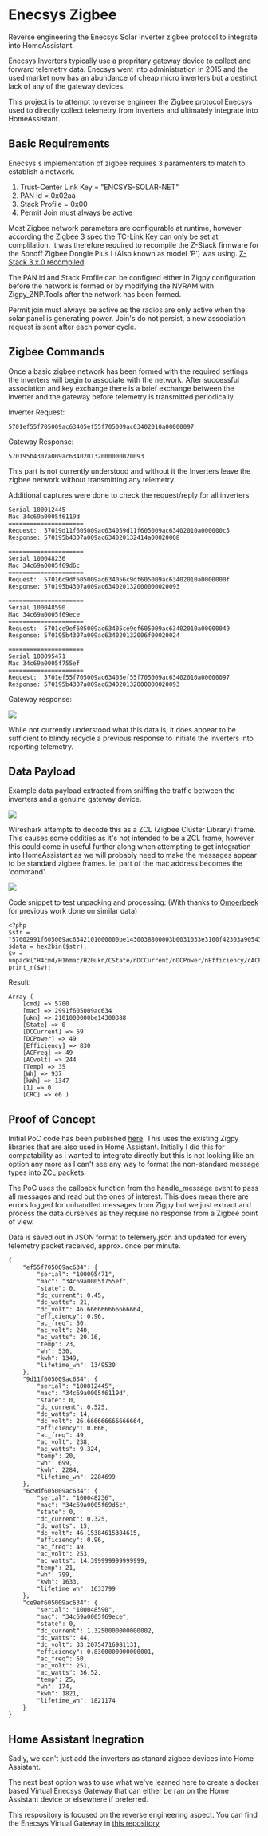 # Enecsys Zigbee
Reverse engineering the Enecsys Solar Inverter zigbee protocol to integrate into HomeAssistant.

Enecsys Inverters typically use a propritary gateway device to collect and forward telemetry data. Enecsys went into administration in 2015 and the used market now has an abundance of cheap micro inverters but a destinct lack of any of the gateway devices.

This project is to attempt to reverse engineer the Zigbee protocol Enecsys used to directly collect telemetry from inverters and ultimately integrate into HomeAssistant.


## Basic Requirements
Enecsys's implementation of zigbee requires 3 paramenters to match to establish a network.

1. Trust-Center Link Key = "ENCSYS-SOLAR-NET"
2. PAN id = 0x02aa
3. Stack Profile = 0x00
4. Permit Join must always be active

Most Zigbee network parameters are configurable at runtime, however according the Zigbee 3 spec the TC-Link Key can only be set at complilation. It was therefore required to recompile the Z-Stack firmware for the Sonoff Zigbee Dongle Plus I (Also known as model 'P') was using. [Z-Stack 3.x.0 recompiled](firmware/znp_CC1352P_2_LAUNCHXL_tirtos_ccs.hex)

The PAN id and Stack Profile can be configred either in Zigpy configuration before the network is formed or by modifying the NVRAM with Zigpy_ZNP.Tools after the network has been formed.

Permit join must always be active as the radios are only active when the solar panel is generating power. Join's do not persist, a new association request is sent after each power cycle.

## Zigbee Commands

Once a basic zigbee network has been formed with the required settings the inverters will begin to associate with the network. After successful association and key exchange there is a brief exchange between the inverter and the gateway before telemetry is transmitted periodically.

Inverter Request:

```5701ef55f705009ac63405ef55f705009ac63402010a00000097```

Gateway Response:

```570195b4307a009ac634020132000000020093```

This part is not currently understood and without it the Inverters leave the zigbee network without transmitting any telemetry.

Additional captures were done to check the request/reply for all inverters:

```
Serial 100012445
Mac 34c69a0005f6119d
=====================
Request:  57019d11f605009ac634059d11f605009ac63402010a000000c5
Response: 570195b4307a009ac634020132414a00020008

=====================
Serial 100048236
Mac 34c69a0005f69d6c
=====================
Request:  57016c9df605009ac634056c9df605009ac63402010a0000000f
Response: 570195b4307a009ac634020132000000020093

=====================
Serial 100048590
Mac 34c69a0005f69ece
=====================
Request:  5701ce9ef605009ac63405ce9ef605009ac63402010a00000049
Response: 570195b4307a009ac634020132006f00020024

=====================
Serial 100095471
Mac 34c69a0005f755ef
=====================
Request:  5701ef55f705009ac63405ef55f705009ac63402010a00000097
Response: 570195b4307a009ac634020132000000020093
```
Gateway response:

![](images/gw_response.png)

While not currently understood what this data is, it does appear to be sufficient to blindy recycle a previous response to initiate the inverters into reporting telemetry.



## Data Payload
Example data payload extracted from sniffing the traffic between the inverters and a genuine gateway device.

![](images/enecsys_payload_data.png)

Wireshark attempts to decode this as a ZCL (Zigbee Cluster Library) frame. This causes some oddities as it's not intended to be a ZCL frame, however this could come in useful further along when attempting to get integration into HomeAssistant as we will probably need to make the messages appear to be standard zigbee frames. ie. part of the mac address becomes the 'command'.

![](images/wireshark_zcl_frame.png)

Code snippet to test unpacking and processing:
(With thanks to [Omoerbeek](https://github.com/omoerbeek/e2pv) for previous work done on similar data)
```
<?php
$str = "57002991f605009ac6342101000000be1430038800003b0031033e3100f42303a905430000e6";
$data = hex2bin($str);
$v = unpack("H4cmd/H16mac/H20ukn/CState/nDCCurrent/nDCPower/nEfficiency/cACFreq/nACvolt/cTemp/nWh/nkWh/n/H2CRC",$data);
print_r($v);
```
Result:
```
Array ( 
    [cmd] => 5700 
    [mac] => 2991f605009ac634 
    [ukn] => 2101000000be14300388 
    [State] => 0 
    [DCCurrent] => 59 
    [DCPower] => 49 
    [Efficiency] => 830 
    [ACFreq] => 49 
    [ACvolt] => 244 
    [Temp] => 35 
    [Wh] => 937 
    [kWh] => 1347 
    [1] => 0 
    [CRC] => e6 )
```

## Proof of Concept

Initial PoC code has been published [here](PoC/__main__.py). This uses the existing Zigpy libraries that are also used in Home Assistant. Initially I did this for compatability as i wanted to integrate directly but this is not looking like an option any more as I can't see any way to format the non-standard message types into ZCL packets.

The PoC uses the callback function from the handle_message event to pass all messages and read out the ones of interest. This does mean there are errors logged for unhandled messages from Zigpy but we just extract and process the data ourselves as they require no response from a Zigbee point of view.

Data is saved out in JSON format to telemery.json and updated for every telemetry packet received, approx. once per minute.

```
{
    "ef55f705009ac634": {
        "serial": "100095471",
        "mac": "34c69a0005f755ef",
        "state": 0,
        "dc_current": 0.45,
        "dc_watts": 21,
        "dc_volt": 46.666666666666664,
        "efficiency": 0.96,
        "ac_freq": 50,
        "ac_volt": 240,
        "ac_watts": 20.16,
        "temp": 23,
        "wh": 530,
        "kwh": 1349,
        "lifetime_wh": 1349530
    },
    "9d11f605009ac634": {
        "serial": "100012445",
        "mac": "34c69a0005f6119d",
        "state": 0,
        "dc_current": 0.525,
        "dc_watts": 14,
        "dc_volt": 26.666666666666664,
        "efficiency": 0.666,
        "ac_freq": 49,
        "ac_volt": 238,
        "ac_watts": 9.324,
        "temp": 20,
        "wh": 699,
        "kwh": 2284,
        "lifetime_wh": 2284699
    },
    "6c9df605009ac634": {
        "serial": "100048236",
        "mac": "34c69a0005f69d6c",
        "state": 0,
        "dc_current": 0.325,
        "dc_watts": 15,
        "dc_volt": 46.15384615384615,
        "efficiency": 0.96,
        "ac_freq": 49,
        "ac_volt": 253,
        "ac_watts": 14.399999999999999,
        "temp": 21,
        "wh": 799,
        "kwh": 1633,
        "lifetime_wh": 1633799
    },
    "ce9ef605009ac634": {
        "serial": "100048590",
        "mac": "34c69a0005f69ece",
        "state": 0,
        "dc_current": 1.3250000000000002,
        "dc_watts": 44,
        "dc_volt": 33.20754716981131,
        "efficiency": 0.8300000000000001,
        "ac_freq": 50,
        "ac_volt": 251,
        "ac_watts": 36.52,
        "temp": 25,
        "wh": 174,
        "kwh": 1821,
        "lifetime_wh": 1821174
    }
}
```

## Home Assistant Inegration

Sadly, we can't just add the inverters as stanard zigbee devices into Home Assistant.

The next best option was to use what we've learned here to create a docker based Virtual Enecsys Gateway that can either be ran on the Home Assistant device or elsewhere if preferred.

This respository is focused on the reverse engineering aspect. You can find the Enecsys Virtual Gateway in [this repository](https://github.com/bulldog5046/Enecsys-vgw)

